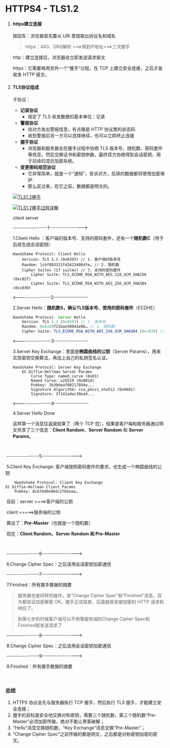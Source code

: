 # HTTPS4 - TLS1.2



1. #### https建立连接

   按回车：浏览器首先要从 URI 里提取出协议名和域名

   > https：443、DNS解析 ===>得到IP地址===>三次握手

   http：建立连接后，浏览器会立即发送请求报文

   https：它需要再用另外一个“握手”过程，在 TCP 上建立安全连接，之后才是收发 HTTP 报文。



2. #### TLS协议组成

   子协议：

   - **记录协议**
     - 规定了 TLS 收发数据的基本单位：记录
   - **警报协议**
     - 向对方发出警报信息，有点像是 HTTP 协议里的状态码
     - 收到警报后另一方可以选择继续，也可以立即终止连接
   - **握手协议**
     - 浏览器和服务器会在握手过程中协商 TLS 版本号、随机数、密码套件等信息，然后交换证书和密钥参数，最终双方协商得到会话密钥，用于后续的混合加密系统。
   - **变更密码规范协议**
     - 它非常简单，就是一个“通知”，告诉对方，后续的数据都将使用加密保护
     - 那么反过来，在它之前，数据都是明文的。

   <a data-fancybox title="TLS1.2握手" href="https://static001.geekbang.org/resource/image/69/6c/69493b53f1b1d540acf886ebf021a26c.png">![TLS1.2握手](https://static001.geekbang.org/resource/image/69/6c/69493b53f1b1d540acf886ebf021a26c.png)</a>

   <a data-fancybox title="TLS1.2握手过程详解" href="https://static001.geekbang.org/resource/image/9c/1e/9caba6d4b527052bbe7168ed4013011e.png">![TLS1.2握手过程详解](https://static001.geekbang.org/resource/image/9c/1e/9caba6d4b527052bbe7168ed4013011e.png)</a>

   client								server

   -----------------1---------------->

   1.Client Hello ：客户端的版本号、支持的密码套件，还有一个**随机数C**（用于后续生成会话密钥）

   ```
   Handshake Protocol: Client Hello
       Version: TLS 1.2 (0x0303) // 1. 客户端的版本号
       Random: 1cbf803321fd2623408dfe… // 2. 随机数
       Cipher Suites (17 suites) // 3. 支持的密码套件
           Cipher Suite: TLS_ECDHE_RSA_WITH_AES_128_GCM_SHA256 (0xc02f)
           Cipher Suite: TLS_ECDHE_RSA_WITH_AES_256_GCM_SHA384 (0xc030)
   ```

   <----------------2-----------------

   2.Server Hello：**随机数S，确认TLS版本号、使用的密码套件**（ECDHE）

   ```javascript
   Handshake Protocol: Server Hello
       Version: TLS 1.2 (0x0303) // 1. 版本号
       Random: 0e6320f21bae50842e96… // 2. 随机数
       Cipher Suite: TLS_ECDHE_RSA_WITH_AES_256_GCM_SHA384 (0xc030) // 3. 密码套件(从客户端支持的密码套件中选)
   ```

   <----------------3-----------------

   3.Server Key Exchange：里面是**椭圆曲线的公钥**（Server Params），用来实现密钥交换算法，再加上自己的私钥签名认证。

   ```
   Handshake Protocol: Server Key Exchange
       EC Diffie-Hellman Server Params
           Curve Type: named_curve (0x03)
           Named Curve: x25519 (0x001d)
           Pubkey: 3b39deaf00217894e...
           Signature Algorithm: rsa_pkcs1_sha512 (0x0601)
           Signature: 37141adac38ea4...
   ```

   <----------------4-----------------

   4.Server Hello Done

   这样第一个消息往返就结束了（两个 TCP 包），结果是客户端和服务器通过明文共享了三个信息：**Client Random**、**Server Random** 和 **Server Params**。

​		

​		----------------5----------------->

​		5.Client Key Exchange: 客户端按照密码套件的要求，也生成一个椭圆曲线的公钥

		Handshake Protocol: Client Key Exchange
	EC Diffie-Hellman Client Params
	    Pubkey: 8c674d0e08dc27b5eaa…
​		目前：server ====>客户端的公钥

​					client =====>服务端的公钥

​		算出了：**Pre-Master**（也就是一个随机数）

​		现在：**Client Random、Server Random 和 Pre-Master**

​	

​		----------------6----------------->

​		6.Change Cipher Spec：之后该用会话密钥加密通信

​		----------------7----------------->

​		7.Finished：所有握手数据的摘要

> 服务器也是同样的操作，发“Change Cipher Spec”和“Finished”消息，双方都验证加密解密 OK，握手正式结束，后面就收发被加密的 HTTP 请求和响应了。
>
> 到第七步的时候客户端可以不用等服务端的Change Cipher Spec和Finished就发送请求了

​		----------------8----------------->

​		8.Change Cipher Spec：之后该用会话密钥加密通信

​		----------------9----------------->

​		9.Finished：所有握手数据的摘要

​		



### 总结

1. HTTPS 协议会先与服务器执行 TCP 握手，然后执行 TLS 握手，才能建立安全连接；
2. 握手的目标是安全地交换对称密钥，需要三个随机数，第三个随机数“Pre-Master”必须加密传输，绝对不能让黑客破解；
3. “Hello”消息交换随机数，“Key Exchange”消息交换“Pre-Master”；
4. “Change Cipher Spec”之前传输的都是明文，之后都是对称密钥加密的密文。



































